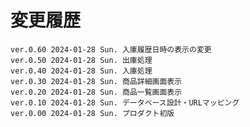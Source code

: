 # 変更履歴

	ver.0.60 2024-01-28 Sun. 入庫履歴日時の表示の変更
	ver.0.50 2024-01-28 Sun. 出庫処理
	ver.0.40 2024-01-28 Sun. 入庫処理
	ver.0.30 2024-01-28 Sun. 商品詳細画面表示
	ver.0.20 2024-01-28 Sun. 商品一覧画面表示
	ver.0.10 2024-01-28 Sun. データベース設計・URLマッピング
	ver.0.00 2024-01-28 Sun. プロダクト初版
